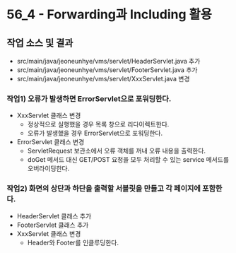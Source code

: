 # 56_4 - Forwarding과 Including 활용

## 작업 소스 및 결과

- src/main/java/jeoneunhye/vms/servlet/HeaderServlet.java 추가
- src/main/java/jeoneunhye/vms/servlet/FooterServlet.java 추가
- src/main/java/jeoneunhye/vms/servlet/XxxServlet.java 변경

### 작업1) 오류가 발생하면 ErrorServlet으로 포워딩한다.

- XxxServlet 클래스 변경
    - 정상적으로 실행했을 경우 목록 창으로 리다이렉트한다.
    - 오류가 발생했을 경우 ErrorServlet으로 포워딩한다.
- ErrorServlet 클래스 변경
    - ServletRequest 보관소에서 오류 객체를 꺼내 오류 내용을 출력한다.
    - doGet 메서드 대신 GET/POST 요청을 모두 처리할 수 있는 service 메서드를 오버라이딩한다.

### 작업2) 화면의 상단과 하단을 출력할 서블릿을 만들고 각 페이지에 포함한다.

- HeaderServlet 클래스 추가
- FooterServlet 클래스 추가
- XxxServlet 클래스 변경
    - Header와 Footer를 인클루딩한다.